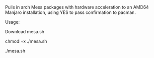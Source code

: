 Pulls in arch Mesa packages with hardware acceleration to an AMD64 Manjaro installation, using YES to pass confirmation to pacman.

Usage:

Download mesa.sh

chmod +x ./mesa.sh

./mesa.sh
